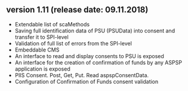 ## version 1.11 (release date: 09.11.2018)
- Extendable list of scaMethods
- Saving full identification data of PSU  (PSUData) into consent and transfer it to SPI-level
- Validation of full list of  errors from  the SPI-level 
- Embeddable CMS
- An interface to read and display consents to PSU is exposed
- An interface for the creation of confirmation of funds by any ASPSP application is exposed
- PIIS Consent. Post, Get, Put. Read aspspConsentData.
- Configuration  of Confirmation of Funds consent  validation
